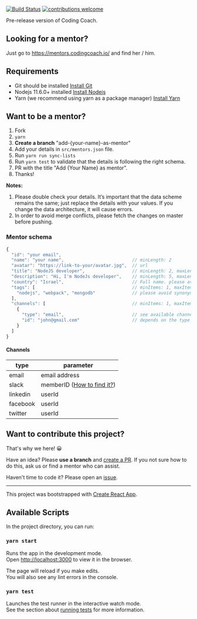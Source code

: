 [![Build Status](https://travis-ci.com/Coding-Coach/find-a-mentor.svg?branch=master)](https://travis-ci.com/Coding-Coach/find-a-mentor)
[![contributions welcome](https://img.shields.io/badge/contributions-welcome-brightgreen.svg?style=flat)](https://github.com/Coding-Coach/find-a-mentor/issues)

Pre-release version of Coding Coach.

## Looking for a mentor?

Just go to https://mentors.codingcoach.io/ and find her / him.

## Requirements
- Git should be installed [Install Git](https://git-scm.com/downloads)
- Nodejs 11.6.0+ installed [Install Nodejs](https://nodejs.org/en/download/)
- Yarn (we recommend using yarn as a package manager) [Install Yarn](https://yarnpkg.com/en/)

## Want to be a mentor?

1. Fork
2. `yarn`
3. **Create a branch** "add-{your-name}-as-mentor"
4. Add your details in `src/mentors.json` file.
5. Run `yarn run sync-lists`
6. Run `yarn test` to validate that the details is following the right schema.
7. PR with the title "Add {Your Name} as mentor".
8. Thanks!

**Notes:**

1. Please double check your details. It’s important that the data scheme remains the same; just replace the details with your values. If you change the data architecture, it will cause errors.
2. In order to avoid merge conflicts, please fetch the changes on master before pushing.

### Mentor schema

```javascript
{
  "id": "your email",
  "name": "your name",                          // minLength: 2
  "avatar": "https://link-to-your/avatar.jpg",  // url
  "title": "NodeJS developer",                  // minLength: 2, maxLength: 30
  "description": "Hi, I'm NodeJs developer",    // minLength: 5, maxLength: 80 optional
  "country": "Israel",                          // Full name. please avoid synonyms (check if it's not already exist)
  "tags": [                                     // minItems: 1, maxItems: 5
    "nodejs", "webpack", "mongodb"              // please avoid synonyms
  ],
  "channels": [                                 // minItems: 1, maxItems: 3
    {
      "type": "email",                          // see available channels below
      "id": "john@gmail.com"                    // depends on the type
    }
  ]
}
```

#### Channels

| type     | parameter                                                                                                               |
|----------|-------------------------------------------------------------------------------------------------------------------------|
| email    | email address                                                                                                           |
| slack    | memberID ([How to find it?](https://medium.com/@moshfeu/how-to-find-my-member-id-in-slack-workspace-d4bba942e38c#88b8)) |
| linkedin | userId                                                                                                                  |
| facebook | userId                                                                                                                  |
| twitter  | userId                                                                                                                  |

## Want to contribute this project?

That's why we here! 😀

Have an idea? Please **use a branch** and [create a PR](https://help.github.com/articles/creating-a-pull-request/). If you not sure how to do this, ask us or find a mentor who can assist.

Haven't time to code it? Please open an [issue](https://github.com/Coding-Coach/find-a-mentor/issues/new).


---

This project was bootstrapped with [Create React App](https://github.com/facebook/create-react-app).

## Available Scripts

In the project directory, you can run:

### `yarn start`

Runs the app in the development mode.<br>
Open [http://localhost:3000](http://localhost:3000) to view it in the browser.

The page will reload if you make edits.<br>
You will also see any lint errors in the console.

### `yarn test`

Launches the test runner in the interactive watch mode.<br>
See the section about [running tests](https://facebook.github.io/create-react-app/docs/running-tests) for more information.
